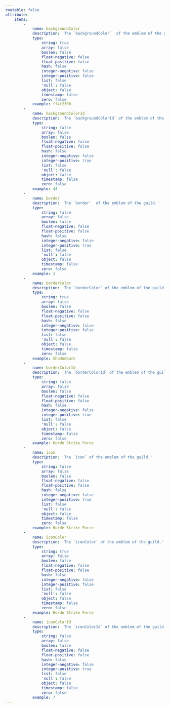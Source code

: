 ```yaml
---
routable: false
attribute:
    items:
        -
            name: backgroundColor
            description: 'The `backgroundColor`  of the emblem of the guild.'
            type:
                string: true
                array: false
                boolen: false
                float-negative: false
                float-positive: false
                hash: false
                integer-negative: false
                integer-positive: false
                list: false
                'null': false
                object: false
                timestamp: false
                zero: false
            example: ff4f2300
        -
            name: backgroundColorId
            description: 'The `backgroundColorId` of the emblem of the guild..'
            type:
                string: false
                array: false
                boolen: false
                float-negative: false
                float-positive: false
                hash: false
                integer-negative: false
                integer-positive: true
                list: false
                'null': false
                object: false
                timestamp: false
                zero: false
            example: 44
        -
            name: border
            description: 'The `border`  of the emblem of the guild.'
            type:
                string: false
                array: false
                boolen: false
                float-negative: false
                float-positive: false
                hash: false
                integer-negative: false
                integer-positive: true
                list: false
                'null': false
                object: false
                timestamp: false
                zero: false
            example: 3
        -
            name: borderColor
            description: 'The `borderColor` of the emblem of the guild.'
            type:
                string: true
                array: false
                boolen: false
                float-negative: false
                float-positive: false
                hash: false
                integer-negative: false
                integer-positive: false
                list: false
                'null': false
                object: false
                timestamp: false
                zero: false
            example: Shadowburn
        -
            name: borderColorId
            description: 'The `borderColorId` of the emblem of the guild.'
            type:
                string: false
                array: false
                boolen: false
                float-negative: false
                float-positive: false
                hash: false
                integer-negative: false
                integer-positive: true
                list: false
                'null': false
                object: false
                timestamp: false
                zero: false
            example: Horde Strike Force
        -
            name: icon
            description: 'The `icon` of the emblem of the guild.'
            type:
                string: false
                array: false
                boolen: false
                float-negative: false
                float-positive: false
                hash: false
                integer-negative: false
                integer-positive: true
                list: false
                'null': false
                object: false
                timestamp: false
                zero: false
            example: Horde Strike Force
        -
            name: iconColor
            description: 'The `iconColor` of the emblem of the guild.'
            type:
                string: true
                array: false
                boolen: false
                float-negative: false
                float-positive: false
                hash: false
                integer-negative: false
                integer-positive: false
                list: false
                'null': false
                object: false
                timestamp: false
                zero: false
            example: Horde Strike Force
        -
            name: iconColorId
            description: 'The `iconColorId` of the emblem of the guild.'
            type:
                string: false
                array: false
                boolen: false
                float-negative: false
                float-positive: false
                hash: false
                integer-negative: false
                integer-positive: true
                list: false
                'null': false
                object: false
                timestamp: false
                zero: false
            example: 7
---
```


